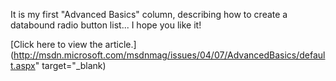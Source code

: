 It is my first "Advanced Basics" column, describing how to create a databound radio button list... I hope you like it!

[Click here to view the article.](http://msdn.microsoft.com/msdnmag/issues/04/07/AdvancedBasics/default.aspx" target="_blank)